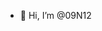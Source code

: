 - 👋 Hi, I’m @09N12
  
<!---
09N12/09N12 is a ✨ special ✨ repository because its `README.md` (this file) appears on your GitHub profile.
You can click the Preview link to take a look at your changes.
--->
